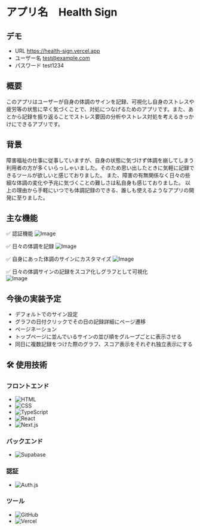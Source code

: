 # アプリ名　Health Sign

## デモ

- URL https://health-sign.vercel.app
- ユーザー名 test@example.com
- パスワード test1234

## 概要

このアプリはユーザーが自身の体調のサインを記録、可視化し自身のストレスや疲労等の状態に早く気づくことで、対処につなげるためのアプリです。また、あとから記録を振り返ることでストレス要因の分析やストレス対処を考えるきっかけにできるアプリです。

## 背景

障害福祉の仕事に従事していますが、自身の状態に気づけず体調を崩してしまう利用者の方が多くいらっしゃいました。そのため思い出したときに気軽に記録できるツールが欲しいと感じておりました。
また、障害の有無関係なく日々の些細な体調の変化や予兆に気づくことの難しさは私自身も感じておりました。
以上の理由から手軽にいつでも体調記録のできる、誰しも使えるようなアプリの開発に至りました。

## 主な機能

✅ 認証機能
![Image](https://github.com/user-attachments/assets/4a916042-4f94-4ec9-89ab-7e499690bcab)

✅ 日々の体調を記録
![Image](https://github.com/user-attachments/assets/105cd4a9-1b00-4cec-bec9-9fb6b5a1a472)

✅ 自身にあった体調のサインにカスタマイズ
![Image](https://github.com/user-attachments/assets/e147c02f-ccd7-4cc5-8254-1fe9b1c2bce3)

✅ 日々の体調サインの記録をスコア化しグラフとして可視化  
![Image](https://github.com/user-attachments/assets/081b6b8d-0995-48dc-884c-2dc08f3a0ab0)

## 今後の実装予定

- デフォルトでのサイン設定
- グラフの日付クリックでその日の記録詳細にページ遷移
- ページネーション
- トップページに並んでいるサインの並び順をグループごとに表示させる
- 同日に複数記録をつけた際のグラフ、スコア表示をそれぞれ独立表示にする

## 🛠 使用技術

### フロントエンド

- ![HTML](https://img.shields.io/badge/HTML-E34F26?style=for-the-badge&logo=html5&logoColor=white)
- ![CSS](https://img.shields.io/badge/CSS-1572B6?style=for-the-badge&logo=css3&logoColor=white)
- ![TypeScript](https://img.shields.io/badge/TypeScript-3178C6?style=for-the-badge&logo=typescript&logoColor=white)
- ![React](https://img.shields.io/badge/React-61DAFB?style=for-the-badge&logo=react&logoColor=black)
- ![Next.js](https://img.shields.io/badge/Next.js-000000?style=for-the-badge&logo=nextdotjs&logoColor=white)

### バックエンド

- ![Supabase](https://img.shields.io/badge/Supabase-3ECF8E?style=for-the-badge&logo=supabase&logoColor=white)

### 認証

- ![Auth.js](https://img.shields.io/badge/Auth.js-3ECF8E?style=for-the-badge&logo=auth0&logoColor=white)

### ツール

- ![GitHub](https://img.shields.io/badge/GitHub-181717?style=for-the-badge&logo=github&logoColor=white)
- ![Vercel](https://img.shields.io/badge/Vercel-000000?style=for-the-badge&logo=vercel&logoColor=white)
